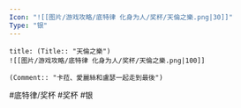 ```yaml
---
Icon: "![[图片/游戏攻略/底特律 化身为人/奖杯/天倫之樂.png|30]]"
Type: "银"
---
```

```ad-common-silver-trophy
title: (Title:: "天倫之樂")
![[图片/游戏攻略/底特律 化身为人/奖杯/天倫之樂.png|100]]

(Comment:: "卡菈、愛麗絲和盧瑟一起走到最後")
```

#底特律/奖杯 #奖杯 #银
